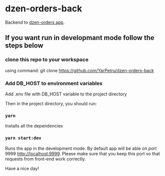# dzen-orders-back

Backend to [dzen-orders app](https://github.com/YarPetru/dzen-orders-app).

## If you want run in developmant mode follow the steps below

### clone this repo to your workspace

using command: git clone https://github.com/YarPetru/dzen-orders-back

### Add DB_HOST to environment variables

Add .env file with DB_HOST variable to the project directory

Then in the project directory, you should run:

### `yarn`

Installs all the dependencies

### `yarn start:dev`

Runs the app in the development mode. By default app will be able on port 9999
[http://localhost:9999](http://localhost:9999). Please make sure that you keep this port so that
requests from front-end work correctly.

Have a nice day!
